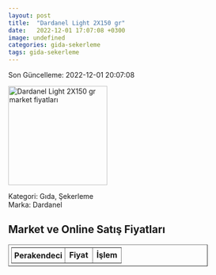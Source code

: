 ```yaml
---
layout: post
title:  "Dardanel Light 2X150 gr"
date:   2022-12-01 17:07:08 +0300
image: undefined
categories: gida-sekerleme
tags: gida-sekerleme
---
```


Son Güncelleme: 2022-12-01 20:07:08

<img src="undefined" width="200" alt="Dardanel Light 2X150 gr market fiyatları" />

Kategori: Gıda, Şekerleme
<br />
Marka: Dardanel

<h2>Market ve Online Satış Fiyatları</h2>

<table border="1" style="padding: 5px;width:80%;">
  <tr>
    <td style="padding: 5px;"><strong>Perakendeci</strong></td>
    <td><strong>Fiyat</strong></td>
    <td><strong>İşlem</strong></td>
  </tr>
  
</table>
